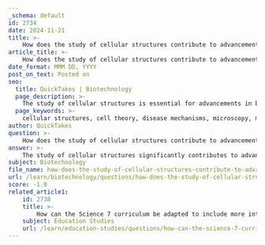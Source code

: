 ```yaml
---
_schema: default
id: 2734
date: 2024-11-21
title: >-
    How does the study of cellular structures contribute to advancements in biology?
article_title: >-
    How does the study of cellular structures contribute to advancements in biology?
date_format: MMM DD, YYYY
post_on_text: Posted on
seo:
  title: QuickTakes | Biotechnology
  page_description: >-
    The study of cellular structures is essential for advancements in biology, informing cell theory, disease mechanisms, microscopy techniques, molecular biology, synthetic biology, and education.
  page_keywords: >-
    cellular structures, cell theory, disease mechanisms, microscopy, molecular biology, synthetic biology, tissue engineering, interdisciplinary research, cellular dynamics, educational impact
author: QuickTakes
question: >-
    How does the study of cellular structures contribute to advancements in biology?
answer: >-
    The study of cellular structures significantly contributes to advancements in biology by enhancing our understanding of the fundamental unit of life—the cell. Here are several key ways in which this study impacts the field:\n\n1. **Foundation of Cell Theory**: The exploration of cellular structures has led to the development of cell theory, which posits that all living organisms are composed of cells, and that the cell is the basic structural and functional unit of life. This foundational concept is crucial for understanding biological processes and the organization of life.\n\n2. **Understanding Disease Mechanisms**: By studying cellular structures and their functions, researchers can identify how abnormalities in these structures lead to diseases. For instance, cancer is a result of uncontrolled cell division, and understanding the cellular mechanisms involved can lead to better treatments and therapies.\n\n3. **Advancements in Microscopy**: The evolution of microscopy techniques, particularly electron microscopy, has revolutionized our ability to visualize cellular structures in detail. This has allowed scientists to discover various organelles and understand their specific functions, which is essential for comprehending how cells operate and interact.\n\n4. **Molecular Biology Insights**: The study of cellular structures is closely linked to molecular biology, which examines the composition and interactions of cellular molecules such as nucleic acids and proteins. This understanding is vital for elucidating the biochemical pathways that sustain life and for developing biotechnological applications.\n\n5. **Synthetic Biology and Tissue Engineering**: Advances in our understanding of cellular structures have paved the way for synthetic biology, where researchers can engineer cells and tissues for specific functions. This has implications for regenerative medicine, where engineered tissues can be used for transplants or to repair damaged organs.\n\n6. **Interdisciplinary Research**: The study of cells often intersects with other scientific fields, such as physics and chemistry, leading to innovative approaches in understanding cellular dynamics. For example, research on membraneless organelles has implications for understanding cellular organization and function, which can inform new therapeutic strategies.\n\n7. **Educational Impact**: In science education, hands-on learning about cellular structures fosters critical thinking and inquiry-based learning. Students gain practical skills in microscopy and an appreciation for the complexity of life at the cellular level, which can inspire future generations of scientists.\n\nIn summary, the study of cellular structures is integral to biological research and education, driving advancements in our understanding of life, disease, and potential therapeutic interventions. As technology continues to evolve, our insights into cellular function will likely deepen, leading to further breakthroughs in biology and medicine.
subject: Biotechnology
file_name: how-does-the-study-of-cellular-structures-contribute-to-advancements-in-biology.md
url: /learn/biotechnology/questions/how-does-the-study-of-cellular-structures-contribute-to-advancements-in-biology
score: -1.0
related_article1:
    id: 2738
    title: >-
        How can the Science 7 curriculum be adapted to include more interactive learning experiences?
    subject: Education Studies
    url: /learn/education-studies/questions/how-can-the-science-7-curriculum-be-adapted-to-include-more-interactive-learning-experiences
---
```


&nbsp;